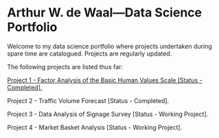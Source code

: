 # Arthur W. de Waal—Data Science Portfolio
Welcome to my data science portfolio where projects undertaken during spare time are catalogued. Projects are regularly updated. 

The following projects are listed thus far:

[Project 1 - Factor Analysis of the Basic Human Values Scale [Status - Completed].](https://github.com/dewaalaw/dsprojects/tree/main/human-values-scale) 

Project 2 - Traffic Volume Forecast [Status - Completed].

Project 3 - Data Analysis of Signage Survey [Status - Working Project].

Project 4 - Market Basket Analysis [Status - Working Project].


